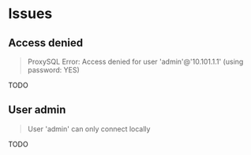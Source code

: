 # Issues

## Access denied

> ProxySQL Error: Access denied for user 'admin'@'10.101.1.1' (using password: YES)

TODO

## User admin

> User 'admin' can only connect locally

TODO
